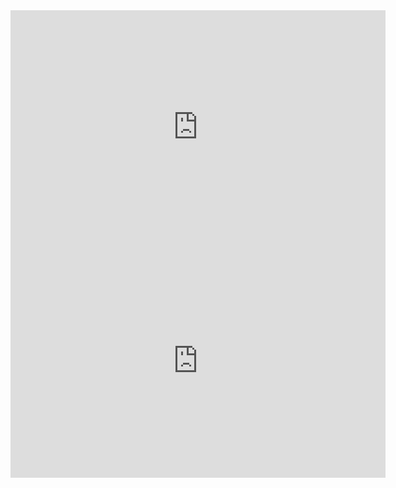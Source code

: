 
                                        

                                 


 <iframe title="Projekt.Sales - Revenue vs Target" width="600" height="373.5" src="https://app.powerbi.com/view?r=eyJrIjoiMzU4NDUzN2UtZmRhYy00ZjBhLTg5MTgtMTQzNWYwYWI0NDQxIiwidCI6Ijc1MWY5ZDQ3LTJjZWUtNGViZC1iOTEwLTc2YWYyNDUwZGI4MCIsImMiOjl9" frameborder="0" allowFullScreen="true"></iframe>





<iframe title="nobel,prize.winners - Winners of the Nobel Prize" width="600" height="373.5" src="https://app.powerbi.com/view?r=eyJrIjoiZGFkMWJmMWQtNmE0Ni00Mzk2LWJiMzYtZWY0MmUwNWE2NmMxIiwidCI6Ijc1MWY5ZDQ3LTJjZWUtNGViZC1iOTEwLTc2YWYyNDUwZGI4MCIsImMiOjl9" frameborder="0" allowFullScreen="true"></iframe>

